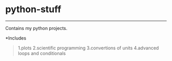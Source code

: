 # python-stuff
----------------------------
Contains my python projects.

*Includes 
  > 1.plots
  > 2.scientific programming
  > 3.convertions of units
  > 4.advanced loops and conditionals
  
